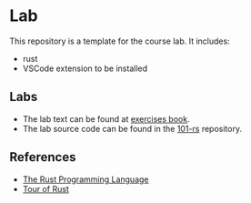 # Lab

This repository is a template for the course lab. It includes:
- rust
- VSCode extension to be installed

## Labs
- The lab text can be found at [exercises book](https://upb-cs-rust.github.io/101-rs/exercises/).
- The lab source code can be found in the [101-rs](https://github.com/UPB-CS-Rust/101-rs/tree/main/exercises) repository.

## References
- [The Rust Programming Language](https://doc.rust-lang.org/book/)
- [Tour of Rust](https://tourofrust.com/)
